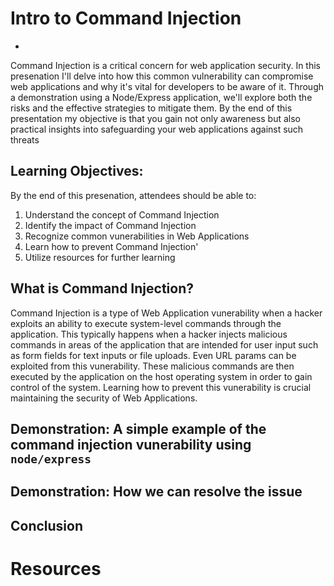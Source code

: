 # Intro to Command Injection
-
Command Injection is a critical concern for web application security. In this presenation I'll delve into how this common vulnerability can compromise web applications and why it's vital for developers to be aware of it. Through a demonstration using a Node/Express application, we'll explore both the risks and the effective strategies to mitigate them. By the end of this presentation my objective is that you gain not only awareness but also practical insights into safeguarding your web applications against such threats

## Learning Objectives:
By the end of this presenation, attendees should be able to:
1. Understand the concept of Command Injection
2. Identify the impact of Command Injection
3. Recognize common vunerabilities in Web Applications
4. Learn how to prevent Command Injection'
5. Utilize resources for further learning

## What is Command Injection?

Command Injection is a type of Web Application vunerability when a hacker exploits an ability to execute system-level commands through the application. This typically happens when a hacker injects malicious commands in areas of the application that are intended for user input such as form fields for text inputs or file uploads. Even URL params can be exploited from this vunerability. These malicious commands are then executed by the application on the host operating system in order to gain control of the system. Learning how to prevent this vunerability is crucial maintaining the security of Web Applications.

## Demonstration: A simple example of the command injection vunerability using `node/express`

## Demonstration: How we can resolve the issue

## Conclusion

# Resources